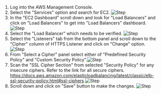 1. Log into the AWS Management Console.
2. Select the "Services" option and search for EC2. ![Step](/resources/aws/elb/insecure-ciphers/step2.png)
3. In the "EC2 Dashboard" scroll down and look for "Load Balancers" and click on "Load Balancers" to get into "Load Balancers" dashboard.![Step](/resources/aws/elb/insecure-ciphers/step3.png)
4. Select the "Load Balancer" which needs to be verified. ![Step](/resources/aws/elb/insecure-ciphers/step4.png)
5. Select the "Listeners" tab from the bottom panel and scroll down to the "Cipher" column of HTTPS Listener and click on "Change" option.![Step](/resources/aws/elb/insecure-ciphers/step5.png)
6. From "Select a Cipher" panel select either of "Predefined Security Policy" and "Custom Security Policy".![Step](/resources/aws/elb/insecure-ciphers/step6.png)
7. Scan the "SSL Cipher Section" from selected "Security Policy" for any insecure ciphers. Refer to the link for all secure ciphers. https://docs.aws.amazon.com/elasticloadbalancing/latest/classic/elb-ssl-security-policy.html#ssl-ciphers ![Step](/resources/aws/elb/insecure-ciphers/step7.png)
8. Scroll down and click on "Save" button to make the changes. ![Step](/resources/aws/elb/insecure-ciphers/step8.png)
